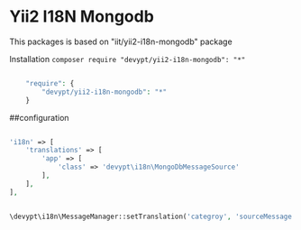 Yii2 I18N Mongodb
=================================

This packages is based on "iit/yii2-i18n-mongodb" package

Installation
`composer require "devypt/yii2-i18n-mongodb": "*"`

```php

    "require": {
        "devypt/yii2-i18n-mongodb": "*"
    }

```

##configuration

```php

'i18n' => [
    'translations' => [
        'app' => [
            'class' => 'devypt\i18n\MongoDbMessageSource'
        ],
    ],
],

```


```php

\devypt\i18n\MessageManager::setTranslation('categroy', 'sourceMessage', 'translationMessage', 'language');

```
